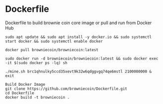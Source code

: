 # Dockerfile
Dockerfile to build brownie coin core image or pull and run from Docker Hub

```
sudo apt update && sudo apt install -y docker.io && sudo systemctl start docker && sudo systemctl enable docker

docker pull browniecoin/browniecoin:latest 

sudo docker run -d browniecoin/browniecoin:latest && sudo docker exec -it $(sudo docker ps -lq) sh

./mine.sh brc1qhnulky5ccd35xevt9k32w6qdggvgq74qe6mstl 2100000000 & exit

Build Docker Image
git clone https://github.com/browniecoin/Dockerfile.git
cd Dockerfile
docker build -t browniecoin .
```

